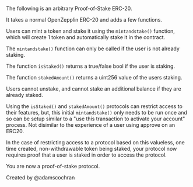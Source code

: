 The following is an arbitrary Proof-of-Stake ERC-20.

It takes a normal OpenZepplin ERC-20 and adds a few functions.

Users can mint a token and stake it using the `mintandstake()` function, which will create 1 token and automatically stake it in the contract.

The `mintandstake()` function can only be called if the user is not already staking.

The function `isStaked()` returns a true/false bool if the user is staking.

The function `stakedAmount()` returns a uint256 value of the users staking.

Users cannot unstake, and cannot stake an additional balance if they are already staked.

Using the `isStaked()` and `stakedAmount()` protocols can restrict access to their features, but, this initial `mintandstake()` only needs to be run once and so can be setup similar to a "use this transaction to activate your account" process. Not disimilar to the experience of a user using approve on an ERC20.

In the case of restricting access to a protocol based on this valueless, one time created, non-withdrawable token being staked, your protocol now requires proof that a user is staked in order to access the protocol.

You are now a proof-of-stake protocol.

Created by @adamscochran
